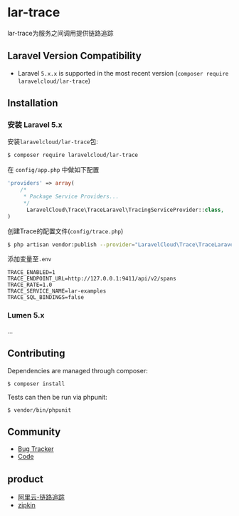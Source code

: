 # lar-trace
lar-trace为服务之间调用提供链路追踪

## Laravel Version Compatibility

- Laravel `5.x.x` is supported in the most recent version (`composer require laravelcloud/lar-trace`)

## Installation
### 安装 Laravel 5.x

安装``laravelcloud/lar-trace``包:

```bash
$ composer require laravelcloud/lar-trace
```

在 ``config/app.php`` 中做如下配置

```php
'providers' => array(
    /*
     * Package Service Providers...
     */
	  LaravelCloud\Trace\TraceLaravel\TracingServiceProvider::class,
)
```

创建Trace的配置文件(``config/trace.php``)

```bash
$ php artisan vendor:publish --provider="LaravelCloud\Trace\TraceLaravel\TracingServiceProvider"
```

添加变量至``.env``

```
TRACE_ENABLED=1
TRACE_ENDPOINT_URL=http://127.0.0.1:9411/api/v2/spans
TRACE_RATE=1.0
TRACE_SERVICE_NAME=lar-examples
TRACE_SQL_BINDINGS=false
```

### Lumen 5.x
...

## Contributing

Dependencies are managed through composer:

```
$ composer install
```

Tests can then be run via phpunit:

```
$ vendor/bin/phpunit
```


## Community

* [Bug Tracker](https://github.com/laravelcloud/lar-trace/issues)
* [Code](https://github.com/laravelcloud/lar-trace)

## product

* [阿里云-链路追踪](https://www.aliyun.com/product/xtrace)
* [zipkin](https://zipkin.io/)
